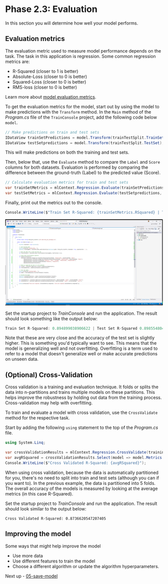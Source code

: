 # Phase 2.3: Evaluation

In this section you will determine how well your model performs.

## Evaluation metrics

The evaluation metric used to measure model performance depends on the task. The task in this application is regression. Some common regression metrics are:

- R-Squared (closer to 1 is better)
- Absolute-Loss (closer to 0 is better)
- Squared-Loss (closer to 0 is better)
- RMS-loss (closer to 0 is better)

Learn more about [model evaluation metrics](https://docs.microsoft.com/dotnet/machine-learning/resources/metrics).

To get the evaluation metrics for the model, start out by using the model to make predictions with the `Transform` method. In the `Main` method of the *Program.cs* file of the `TrainConsole` project, add the following code below `model`.

```csharp
// Make predictions on train and test sets
IDataView trainSetPredictions = model.Transform(trainTestSplit.TrainSet);
IDataView testSetpredictions = model.Transform(trainTestSplit.TestSet);
```

This will make predictions on both the training and test sets.

Then, below that, use the `Evaluate` method to compare the `Label` and `Score` columns for both datasets. Evaluation is performed by comparing the difference between the ground-truth (Label) to the predicted value (Score).

```csharp
// Calculate evaluation metrics for train and test sets
var trainSetMetrics = mlContext.Regression.Evaluate(trainSetPredictions, labelColumnName: "Label", scoreColumnName: "Score");
var testSetMetrics = mlContext.Regression.Evaluate(testSetpredictions, labelColumnName: "Label", scoreColumnName: "Score");
```

Finally, print out the metrics out to the console.

```csharp
Console.WriteLine($"Train Set R-Squared: {trainSetMetrics.RSquared} | Test Set R-Squared {testSetMetrics.RSquared}");
```

![Evaluate the model](./media/evaluate-model.png)

Set the startup project to *TrainConsole* and run the application. The result should look something like the output below:

```csharp
Train Set R-Squared: 0.894899038906622 | Test Set R-Squared 0.8985548041404988
```

Note that these are very close and the accuracy of the test set is slightly higher. This is something you'd typically want to see. This means that the model is generalizing well and not overfitting. Overfitting is a term used to refer to a model that doesn't generalize well or make accurate predictions on unseen data.

## (Optional) Cross-Validation

Cross validation is a training and evaluation technique. It folds or splits the data into n-partitions and trains multiple models on these partitions. This helps improve the robustness by holding out data from the training process. Cross-validation may help with overfitting.

To train and evaluate a model with cross validation, use the `CrossValidate` method for the respective task.

Start by adding the following `using` statement to the top of the *Program.cs* file.

```csharp
using System.Linq;
```

```csharp
var crossValidationResults = mlContext.Regression.CrossValidate(trainingData, trainingPipeline, numberOfFolds: 5);
var avgRSquared = crossValidationResults.Select(model => model.Metrics.RSquared).Average();
Console.WriteLine($"Cross Validated R-Squared: {avgRSquared}");
```

When using cross validation, because the data is automatically partitioned for you, there's no need to split into train and test sets (although you can if you want to). In the previous example, the data is partitioned into 5 folds. The overall accuracy of the models is measured by looking at the average metrics (in this case R-Squared).

Set the startup project to *TrainConsole* and run the application. The result should look similar to the output below:

```text
Cross Validated R-Squared: 0.8736620547207405
```

## Improving the model

Some ways that might help improve the model

- Use more data
- Use different features to train the model
- Choose a different algorithm or update the algorithm hyperparameters.

Next up - [05-save-model](05-save-model.md)
